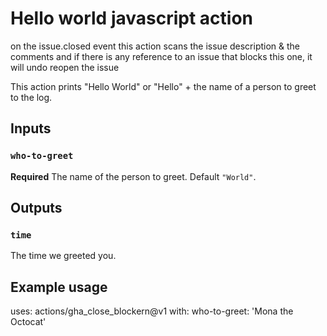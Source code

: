 # Hello world javascript action

on the issue.closed event this action scans the issue description & the comments and if there is any reference to an issue that blocks this one, it will undo reopen the issue

This action prints "Hello World" or "Hello" + the name of a person to greet to the log.

## Inputs

### `who-to-greet`

**Required** The name of the person to greet. Default `"World"`.

## Outputs

### `time`

The time we greeted you.

## Example usage

uses: actions/gha_close_blockern@v1
with:
  who-to-greet: 'Mona the Octocat'


